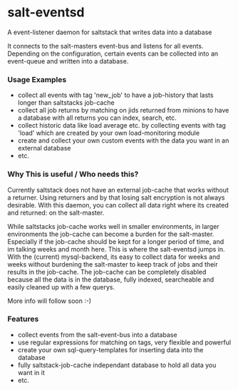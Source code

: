 # salt-eventsd

A event-listener daemon for saltstack that writes data into a database

It connects to the salt-masters event-bus and listens for all events. Depending on the configuration,
certain events can be collected into an event-queue and written into a database. 

### Usage Examples
- collect all events with tag 'new_job' to have a job-history that lasts longer than saltstacks job-cache
- collect all job returns by matching on jids returned from minions to have a database with all returns you can index, search, etc.
- collect historic data like load average etc. by collecting events with tag 'load' which are created by your own load-monitoring module
- create and collect your own custom events with the data you want in an external database
- etc.

### Why This is useful / Who needs this?
Currently saltstack does not have an external job-cache that works without a returner. Using returners and by that losing salt encryption
is not always desirable. With this daemon, you can collect all data right where its created and returned: on the salt-master.

While saltstacks job-cache works well in smaller environments, in larger environments the job-cache can become a burden for the salt-master. Especially
if the job-cache should be kept for a longer period of time, and im talking weeks and month here. This is where the salt-eventsd jumps in. With the
(current) mysql-backend, its easy to collect data for weeks and weeks without burdening the salt-master to keep track of jobs and their results in the
job-cache. The job-cache can be completely disabled because all the data is in the database, fully indexed, searcheable and easily cleaned up with a 
few querys.

More info will follow soon :-)

### Features
- collect events from the salt-event-bus into a database
- use regular expressions for matching on tags, very flexible and powerful
- create your own sql-query-templates for inserting data into the database 
- fully saltstack-job-cache independant database to hold all data you want in it
- etc.


